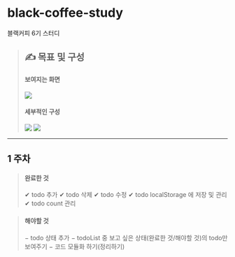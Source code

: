 # black-coffee-study

블랙커피 6기 스터디

##
>## &#9997; 목표 및 구성
>#### 보여지는 화면
><image src="./img/image_total.png"/>
>
>#### 세부적인 구성
><image src="./img/image_detail.png"/>
><image src="./img/image_detail_2.png"/>
>

---
## 1 주차
>#### 완료한 것
> ✔ todo 추가
> ✔ todo 삭제
> ✔ todo 수정
> ✔ todo localStorage 에 저장 및 관리
> ✔ todo count 관리
> 

>#### 해야할 것
> − todo 상태 추가
> − todoList 중 보고 싶은 상태(완료한 것/해야할 것)의 todo만 보여주기
> − 코드 모듈화 하기(정리하기)


